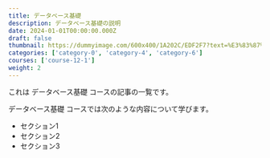 ```yaml
---
title: データベース基礎
description: データベース基礎の説明
date: 2024-01-01T00:00:00.000Z
draft: false
thumbnail: https://dummyimage.com/600x400/1A202C/EDF2F7?text=%E3%83%87%E3%83%BC%E3%82%BF%E3%83%99%E3%83%BC%E3%82%B9%E5%9F%BA%E7%A4%8E
categories: ['category-0', 'category-4', 'category-6']
courses: ['course-12-1']
weight: 2
---
```


これは データベース基礎 コースの記事の一覧です。

  データベース基礎 コースでは次のような内容について学びます。

  - セクション1
  - セクション2
  - セクション3